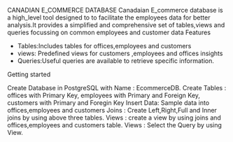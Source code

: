 CANADIAN E_COMMERCE DATABASE
Canadaian E_commerce database is a high_level tool designed to to facilitate the employees data for better analysis.It provides a simplified and comprehensive set of tables,views and queries focussing on common employees and customer data
Features
* Tables:Includes tables for offices,employees and customers
* views: Predefined views for customers ,employees and offices insights
* Queries:Useful queries are available to retrieve specific information.

Getting started

Create Database in PostgreSQL with Name : EcommerceDB.
Create Tables : offices with Primary Key, employees with Primary and Foreign Key, customers with Primary and Foregin Key 
Insert Data: Sample data into offices,employees and customers
Joins : Create Left,Right,Full and Inner joins by using above three tables.
Views : create a view by using joins and offices,employees and customers table.
Views : Select the Query by using View.
